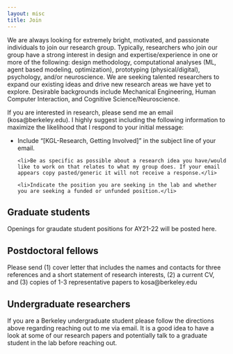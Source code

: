 ```yaml
---
layout: misc
title: Join
---
```


We are always looking for extremely bright, motivated, and passionate individuals to join our research group. Typically, researchers who join our group have a strong interest in design and expertise/experience in one or more of the following: design methodology, computational analyses (ML, agent based modeling, optimization), prototyping (physical/digital), psychology, and/or neuroscience. We are seeking talented researchers to expand our existing ideas and drive new research areas we have yet to explore. Desirable backgrounds include Mechanical Engineering, Human Computer Interaction, and Cognitive Science/Neuroscience. 

If you are interested in research, please send me an email (kosa<span style="display:none">obfuscate</span>@berkeley.edu). I highly suggest including the following information to maximize the likelihood that I respond to your initial message:

<ul>
	<li>Include “[KGL-Research, Getting Involved]” in the subject line of your email. </li>

	<li>Be as specific as possible about a research idea you have/would like to work on that relates to what my group does. If your email appears copy pasted/generic it will not receive a response.</li>
	
	<li>Indicate the position you are seeking in the lab and whether you are seeking a funded or unfunded position.</li>
</ul>

## Graduate students

Openings for graudate student positions for AY21-22 will be posted here.

## Postdoctoral fellows

Please send (1) cover letter that includes the names and contacts for three references and a short statement of research interests, (2) a current CV, and (3) copies of 1-3 representative papers to kosa<span style="display:none">obfuscate</span>@berkeley.edu

## Undergraduate researchers

If you are a Berkeley undergraduate student please follow the directions above regarding reaching out to me via email. It is a good idea to have a look at some of our research papers and potentially talk to a graduate student in the lab before reaching out. 
